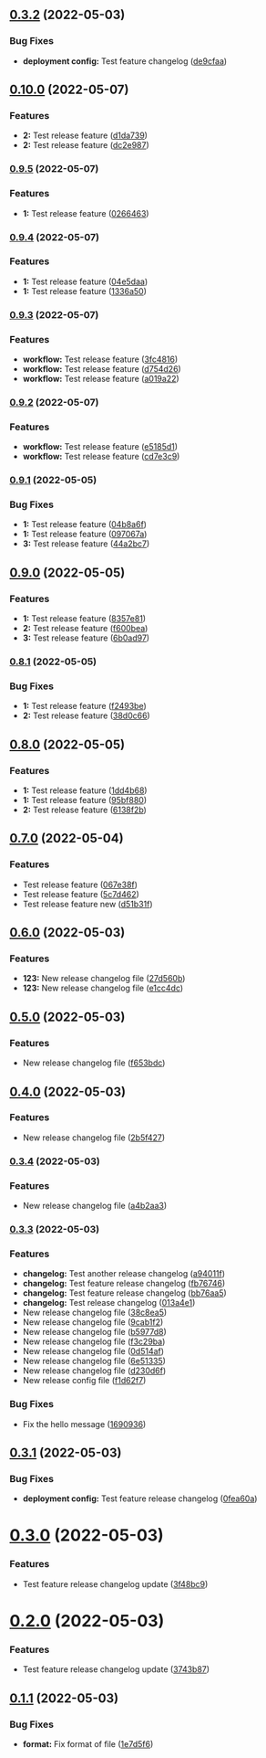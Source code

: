 ## [0.3.2](https://github.com/abhishekshukla247/guestbook-gitops/compare/v0.3.1...v0.3.2) (2022-05-03)


### Bug Fixes

* **deployment config:** Test feature changelog ([de9cfaa](https://github.com/abhishekshukla247/guestbook-gitops/commit/de9cfaa0f31e4f2a2f5e43a202694af784a7ebdd))



## [0.10.0](https://github.com/abhishekshukla247/guestbook-gitops/compare/v0.9.5...v0.10.0) (2022-05-07)


### Features

* **2:** Test release feature ([d1da739](https://github.com/abhishekshukla247/guestbook-gitops/commit/d1da739129508c9eb655f75eb1cde390223ede8a))
* **2:** Test release feature ([dc2e987](https://github.com/abhishekshukla247/guestbook-gitops/commit/dc2e9879a63711b8c73194c23fb49a4a19b85d59))

### [0.9.5](https://github.com/abhishekshukla247/guestbook-gitops/compare/v0.9.4...v0.9.5) (2022-05-07)


### Features

* **1:** Test release feature ([0266463](https://github.com/abhishekshukla247/guestbook-gitops/commit/02664631d3872f1587721ed6a7828d2c240961e5))

### [0.9.4](https://github.com/abhishekshukla247/guestbook-gitops/compare/v0.9.3...v0.9.4) (2022-05-07)


### Features

* **1:** Test release feature ([04e5daa](https://github.com/abhishekshukla247/guestbook-gitops/commit/04e5daa050488961b24f5104432b108b7d92c40e))
* **1:** Test release feature ([1336a50](https://github.com/abhishekshukla247/guestbook-gitops/commit/1336a5096201e22bd998e2a8146bafdb3844e663))

### [0.9.3](https://github.com/abhishekshukla247/guestbook-gitops/compare/v0.9.2...v0.9.3) (2022-05-07)


### Features

* **workflow:** Test release feature ([3fc4816](https://github.com/abhishekshukla247/guestbook-gitops/commit/3fc48164ea2c87812ff4291b6c4c32cfb5371602))
* **workflow:** Test release feature ([d754d26](https://github.com/abhishekshukla247/guestbook-gitops/commit/d754d26e9dae4dd0e45b804486f51ae7862d41f4))
* **workflow:** Test release feature ([a019a22](https://github.com/abhishekshukla247/guestbook-gitops/commit/a019a22cdf960f12494fe9411cd9e8c565feea5a))

### [0.9.2](https://github.com/abhishekshukla247/guestbook-gitops/compare/v0.9.1...v0.9.2) (2022-05-07)


### Features

* **workflow:** Test release feature ([e5185d1](https://github.com/abhishekshukla247/guestbook-gitops/commit/e5185d1c9250d321a085dba9deb0b51242cbc45d))
* **workflow:** Test release feature ([cd7e3c9](https://github.com/abhishekshukla247/guestbook-gitops/commit/cd7e3c97e34fcb03c2f2ff33f5d59a0882d205f8))

### [0.9.1](https://github.com/abhishekshukla247/guestbook-gitops/compare/v0.9.0...v0.9.1) (2022-05-05)


### Bug Fixes

* **1:** Test release feature ([04b8a6f](https://github.com/abhishekshukla247/guestbook-gitops/commit/04b8a6f92040fa5dcfe7acc94b44beef298899f6))
* **1:** Test release feature ([097067a](https://github.com/abhishekshukla247/guestbook-gitops/commit/097067a47c0a98f03c959230c0b5320d27e41906))
* **3:** Test release feature ([44a2bc7](https://github.com/abhishekshukla247/guestbook-gitops/commit/44a2bc793f827b565ddf729018350a65cabcb7a2))

## [0.9.0](https://github.com/abhishekshukla247/guestbook-gitops/compare/v0.8.1...v0.9.0) (2022-05-05)


### Features

* **1:** Test release feature ([8357e81](https://github.com/abhishekshukla247/guestbook-gitops/commit/8357e81eb0e956088b2603304e7f87f401e7d4c5))
* **2:** Test release feature ([f600bea](https://github.com/abhishekshukla247/guestbook-gitops/commit/f600bea788598546989601360c3754cb0d4ede6a))
* **3:** Test release feature ([6b0ad97](https://github.com/abhishekshukla247/guestbook-gitops/commit/6b0ad979dd40916aa98fb9fb23b8bc4ed50d281e))

### [0.8.1](https://github.com/abhishekshukla247/guestbook-gitops/compare/v0.8.0...v0.8.1) (2022-05-05)


### Bug Fixes

* **1:** Test release feature ([f2493be](https://github.com/abhishekshukla247/guestbook-gitops/commit/f2493beed9538f54a81eaa0cd2ed41f0883fc923))
* **2:** Test release feature ([38d0c66](https://github.com/abhishekshukla247/guestbook-gitops/commit/38d0c669cf971b474588a2490637d1dc0f1d31f1))

## [0.8.0](https://github.com/abhishekshukla247/guestbook-gitops/compare/v0.7.0...v0.8.0) (2022-05-05)


### Features

* **1:** Test release feature ([1dd4b68](https://github.com/abhishekshukla247/guestbook-gitops/commit/1dd4b682d468db476d457defc2e5e2813d305011))
* **1:** Test release feature ([95bf880](https://github.com/abhishekshukla247/guestbook-gitops/commit/95bf88010ef6ee6b0b09288c54542df5f4e3a4e3))
* **2:** Test release feature ([6138f2b](https://github.com/abhishekshukla247/guestbook-gitops/commit/6138f2b16be01d1f8452df7e53d95b834b0d802b))

## [0.7.0](https://github.com/abhishekshukla247/guestbook-gitops/compare/v0.6.0...v0.7.0) (2022-05-04)


### Features

* Test release feature ([067e38f](https://github.com/abhishekshukla247/guestbook-gitops/commit/067e38fe42eb84fb9bf61ad5b659a4af2155deb8))
* Test release feature ([5c7d462](https://github.com/abhishekshukla247/guestbook-gitops/commit/5c7d4625b6ad2e603aa420968b0cfc71ef199981))
* Test release feature new ([d51b31f](https://github.com/abhishekshukla247/guestbook-gitops/commit/d51b31fa6f363077efbfa75dfbe369d98d125cc3))

## [0.6.0](https://github.com/abhishekshukla247/guestbook-gitops/compare/v0.5.0...v0.6.0) (2022-05-03)


### Features

* **123:** New release changelog file ([27d560b](https://github.com/abhishekshukla247/guestbook-gitops/commit/27d560b23e981e7ef7847e6f49ce157613074393))
* **123:** New release changelog file ([e1cc4dc](https://github.com/abhishekshukla247/guestbook-gitops/commit/e1cc4dc08e59156d5c36fc0767061aeaa78de881))

## [0.5.0](https://github.com/abhishekshukla247/guestbook-gitops/compare/v0.4.0...v0.5.0) (2022-05-03)


### Features

* New release changelog file ([f653bdc](https://github.com/abhishekshukla247/guestbook-gitops/commit/f653bdcdf319c5cbd9957f90083421c96485bf00))

## [0.4.0](https://github.com/abhishekshukla247/guestbook-gitops/compare/v0.3.4...v0.4.0) (2022-05-03)


### Features

* New release changelog file ([2b5f427](https://github.com/abhishekshukla247/guestbook-gitops/commit/2b5f42785af3e7015a23dd178f3379ebc250f981))

### [0.3.4](https://github.com/abhishekshukla247/guestbook-gitops/compare/v0.3.3...v0.3.4) (2022-05-03)


### Features

* New release changelog file ([a4b2aa3](https://github.com/abhishekshukla247/guestbook-gitops/commit/a4b2aa3a15e2a3c183b9947fd9420d270a651985))

### [0.3.3](https://github.com/abhishekshukla247/guestbook-gitops/compare/v0.3.2...v0.3.3) (2022-05-03)


### Features

* **changelog:** Test another release changelog ([a94011f](https://github.com/abhishekshukla247/guestbook-gitops/commit/a94011f2ffaa731375e25f44ca1fafe1ae360485))
* **changelog:** Test feature release changelog ([fb76746](https://github.com/abhishekshukla247/guestbook-gitops/commit/fb76746976807755e4e41b44f7dba8f4c95b303c))
* **changelog:** Test feature release changelog ([bb76aa5](https://github.com/abhishekshukla247/guestbook-gitops/commit/bb76aa500e053443c0760f7bb2d203cea5f64c3a))
* **changelog:** Test release changelog ([013a4e1](https://github.com/abhishekshukla247/guestbook-gitops/commit/013a4e1f73013481896564035495787ed62a7afa))
* New release changelog file ([38c8ea5](https://github.com/abhishekshukla247/guestbook-gitops/commit/38c8ea5f351c029f2c869bf0681370308dae5cd4))
* New release changelog file ([9cab1f2](https://github.com/abhishekshukla247/guestbook-gitops/commit/9cab1f20d8a8d0e24f335b103506b7db311aa8ed))
* New release changelog file ([b5977d8](https://github.com/abhishekshukla247/guestbook-gitops/commit/b5977d8e933eed4e0a36a62075d3f7b70d4d6051))
* New release changelog file ([f3c29ba](https://github.com/abhishekshukla247/guestbook-gitops/commit/f3c29ba097899ce11cc8ed9b802efa4d1d7ab12d))
* New release changelog file ([0d514af](https://github.com/abhishekshukla247/guestbook-gitops/commit/0d514af64fd2b59d397522042a22a1a51d9c6ef4))
* New release changelog file ([6e51335](https://github.com/abhishekshukla247/guestbook-gitops/commit/6e51335a54923a890d18e448683436645f05a2bb))
* New release changelog file ([d230d6f](https://github.com/abhishekshukla247/guestbook-gitops/commit/d230d6f53a9a19d50f3a1962242391560ade59cf))
* New release config file ([f1d62f7](https://github.com/abhishekshukla247/guestbook-gitops/commit/f1d62f7f3d7520f38c514c5defd465dc38914d0a))


### Bug Fixes

* Fix the hello message ([1690936](https://github.com/abhishekshukla247/guestbook-gitops/commit/169093687fe5c2d43161bce2b9438fc9f5161d1a))

## [0.3.1](https://github.com/abhishekshukla247/guestbook-gitops/compare/v0.3.0...v0.3.1) (2022-05-03)


### Bug Fixes

* **deployment config:** Test feature release changelog ([0fea60a](https://github.com/abhishekshukla247/guestbook-gitops/commit/0fea60ae20911a6d0aa9ad172a4e719098c8f169))



# [0.3.0](https://github.com/abhishekshukla247/guestbook-gitops/compare/v0.2.0...v0.3.0) (2022-05-03)


### Features

* Test feature release changelog update ([3f48bc9](https://github.com/abhishekshukla247/guestbook-gitops/commit/3f48bc9e7663870ee2c37a64e7e3e1b47563fd83))



# [0.2.0](https://github.com/abhishekshukla247/guestbook-gitops/compare/v0.1.1...v0.2.0) (2022-05-03)


### Features

* Test feature release changelog update ([3743b87](https://github.com/abhishekshukla247/guestbook-gitops/commit/3743b87113251a86bc06f0b97f946548a5ef5cd7))



## [0.1.1](https://github.com/abhishekshukla247/guestbook-gitops/compare/v0.1.0...v0.1.1) (2022-05-03)


### Bug Fixes

* **format:** Fix format of file ([1e7d5f6](https://github.com/abhishekshukla247/guestbook-gitops/commit/1e7d5f6b11911919a7bab082e72d262d172116bb))

